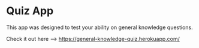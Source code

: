 # Quiz App

This app was designed to test your ability on general knowledge questions. 

Check it out here --> https://general-knowledge-quiz.herokuapp.com/
